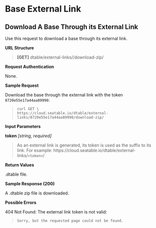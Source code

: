 # Base External Link

## Download A Base Through its External Link

Use this request to download a base through its external link.


**URL Structure**

> **\[GET]** dtable/external-links/<token>/download-zip/


**Request Authentication**

None.



**Sample Request**

Download the base through the external link with the token `8720e55e17a44aa89990`:

> ```
> curl GET \
> https://cloud.seatable.io/dtable/external-links/8720e55e17a44aa89990/download-zip/
> ```


**Input Parameters**

**token** _\[string, required]_
> As an external link is generated, its token is used as the suffix to its link. For example: https\://cloud.seatable.io/dtable/external-links/`<token>`/



**Return Values**

.dtable file.


**Sample Response (200)**

A .dtable zip file is downloaded.


**Possible Errors**

404 Not Found: The external link token is not valid:
> ```
> Sorry, but the requested page could not be found.
> ```